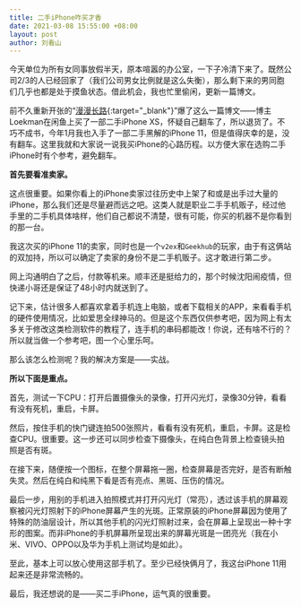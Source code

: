 ```yaml
---
title: 二手iPhone咋买才香
date: 2021-03-08 15:55:00 +08:00
layout: post
author: 刘看山
---
```


今天单位为所有女同事放假半天，原本喧嚣的办公室，一下子冷清下来了。既然公司2/3的人已经回家了（我们公司男女比例就是这么失衡），那么剩下来的男同胞们几乎也都是处于摸鱼状态。借此机会，我也忙里偷闲，更新一篇博文。

前不久重新开张的“[漫漫长路](https://mmcl.net "漫漫长路"){:target="_blank"}”爆了这么一篇博文——博主Loekman在闲鱼上买了一部二手iPhone XS，怀疑自己翻车了，所以退货了。不巧不成书，今年1月我也入手了一部二手黑解的iPhone 11，但是值得庆幸的是，没有翻车。这里我就和大家说一说我买iPhone的心路历程。以方便大家在选购二手iPhone时有个参考，避免翻车。

**首先要看准卖家。**

这点很重要。如果你看上的iPhone卖家过往历史中上架了和或是出手过大量的iPhone，那么我们还是尽量避而远之吧。这类人就是职业二手手机贩子，经过他手里的二手机具体啥样，他们自己都说不清楚，很有可能，你买的机器不是你看到的那一台。

我这次买的iPhone 11的卖家，同时也是一个`v2ex`和`Geekhub`的玩家，由于有这俩站的双加持，所以可以确定了卖家的身份不是二手机贩子。这才敢进行第二步。

网上沟通明白了之后，付款等机来。顺丰还是挺给力的，那个时候沈阳闹疫情，但快递小哥还是保证了48小时内就送到了。

记下来，估计很多人都喜欢拿着手机连上电脑，或者下载相关的APP，来看看手机的硬件使用情况，比如爱思全绿神马的。但是这个东西仅供参考吧，因为网上有太多关于修改这类检测软件的教程了，连手机的串码都能改！你说，还有啥不行的？所以就当做一个参考吧，图一个心里乐呵。

那么该怎么检测呢？我的解决方案是——实战。

**所以下面是重点。**

首先，测试一下CPU：打开后置摄像头的录像，打开闪光灯，录像30分钟，看看有没有死机，重启，卡屏。

然后，按住手机的快门键连拍500张照片，看看有没有死机，重启，卡屏。这是检查CPU。很重要。这一步还可以同步检查下摄像头，在纯白色背景上检查镜头拍照是否有斑。

在接下来，随便按一个图标，在整个屏幕拖一圈，检查屏幕是否完好，是否有断触失灵。然后在纯白和纯黑下看是否有亮点、黑斑、压伤的情况。

最后一步，用别的手机进入拍照模式并打开闪光灯（常亮），透过该手机的屏幕观察被闪光灯照射下的iPhone屏幕产生的光斑。正常原装的iPhone屏幕因为使用了特殊的防油层设计，所以其他手机的闪光灯照射过来，会在屏幕上呈现出一种十字形的图案。而非iPhone的手机屏幕所呈现出来的屏幕光斑是一团亮光（我在小米、VIVO、OPPO以及华为手机上测试均是如此）。

至此，基本上可以放心使用这部手机了。至少已经快俩月了，我这台iPhone 11用起来还是非常流畅的。

最后，我还想说的是——买二手iPhone，运气真的很重要。